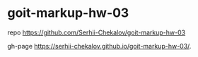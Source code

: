 # goit-markup-hw-03

repo https://github.com/Serhii-Chekalov/goit-markup-hw-03

gh-page  https://serhii-chekalov.github.io/goit-markup-hw-03/.